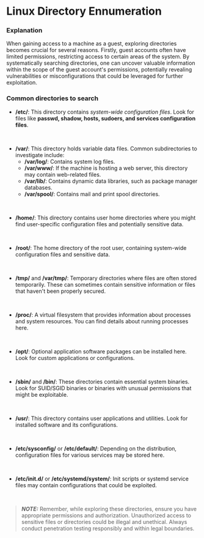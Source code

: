 # Linux Directory Ennumeration

### Explanation
When gaining access to a machine as a guest, exploring directories becomes crucial for several reasons. Firstly, guest accounts often have limited permissions, restricting access to certain areas of the system. By systematically searching directories, one can uncover valuable information within the scope of the guest account's permissions, potentially revealing vulnerabilities or misconfigurations that could be leveraged for further exploitation.

### Common directories to search

- **/etc/**: This directory contains *system-wide configuration files*. Look for files like **passwd, shadow, hosts, sudoers, and services configuration files**.
<br>

- **/var/**: This directory holds variable data files. Common subdirectories to investigate include:
  - **/var/log/**: Contains system log files.
  - **/var/www/**: If the machine is hosting a web server, this directory may contain web-related files.
  - **/var/lib/**: Contains dynamic data libraries, such as package manager databases.
  - **/var/spool/**: Contains mail and print spool directories.
<br>

- **/home/**: This directory contains user home directories where you might find user-specific configuration files and potentially sensitive data.
<br>

- **/root/**: The home directory of the root user, containing system-wide configuration files and sensitive data.
<br>

- **/tmp/** and **/var/tmp/**: Temporary directories where files are often stored temporarily. These can sometimes contain sensitive information or files that haven't been properly secured.
<br>

- **/proc/**: A virtual filesystem that provides information about processes and system resources. You can find details about running processes here.
<br>

- **/opt/**: Optional application software packages can be installed here. Look for custom applications or configurations.
<br>

- **/sbin/** and **/bin/**: These directories contain essential system binaries. Look for SUID/SGID binaries or binaries with unusual permissions that might be exploitable.
<br>

- **/usr/**: This directory contains user applications and utilities. Look for installed software and its configurations.
<br>

- **/etc/sysconfig/** or **/etc/default/**: Depending on the distribution, configuration files for various services may be stored here.
<br>

- **/etc/init.d/** or **/etc/systemd/system/**: Init scripts or systemd service files may contain configurations that could be exploited.
<br>

> **_NOTE:_**  Remember, while exploring these directories, ensure you have appropriate permissions and authorization. Unauthorized access to sensitive files or directories could be illegal and unethical. Always conduct penetration testing responsibly and within legal boundaries.